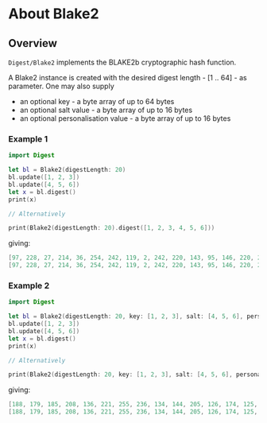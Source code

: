 # About Blake2

## Overview

``Digest/Blake2`` implements the BLAKE2b cryptographic hash function.

A Blake2 instance is created with the desired digest length - [1 .. 64] - as parameter. One may also supply

* an optional key - a byte array of up to 64 bytes
* an optional salt value - a byte array of up to 16 bytes
* an optional personalisation value - a byte array of up to 16 bytes

### Example 1

```swift
import Digest

let bl = Blake2(digestLength: 20)
bl.update([1, 2, 3])
bl.update([4, 5, 6])
let x = bl.digest()
print(x)

// Alternatively

print(Blake2(digestLength: 20).digest([1, 2, 3, 4, 5, 6]))
```

giving:

```swift
[97, 228, 27, 214, 36, 254, 242, 119, 2, 242, 220, 143, 95, 146, 220, 243, 8, 145, 147, 243]
[97, 228, 27, 214, 36, 254, 242, 119, 2, 242, 220, 143, 95, 146, 220, 243, 8, 145, 147, 243]
```

### Example 2

```swift
import Digest

let bl = Blake2(digestLength: 20, key: [1, 2, 3], salt: [4, 5, 6], personal: [7, 8, 9])
bl.update([1, 2, 3])
bl.update([4, 5, 6])
let x = bl.digest()
print(x)

// Alternatively

print(Blake2(digestLength: 20, key: [1, 2, 3], salt: [4, 5, 6], personal: [7, 8, 9]).digest([1, 2, 3, 4, 5, 6]))
```

giving:

```swift
[188, 179, 185, 208, 136, 221, 255, 236, 134, 144, 205, 126, 174, 125, 85, 57, 97, 157, 216, 138]
[188, 179, 185, 208, 136, 221, 255, 236, 134, 144, 205, 126, 174, 125, 85, 57, 97, 157, 216, 138]
```
